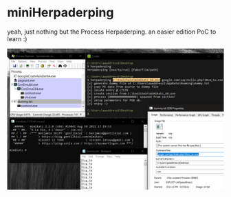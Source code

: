 # miniHerpaderping

yeah, just nothing but the Process Herpaderping. an easier edition PoC to learn :)

![](Demo.png)
